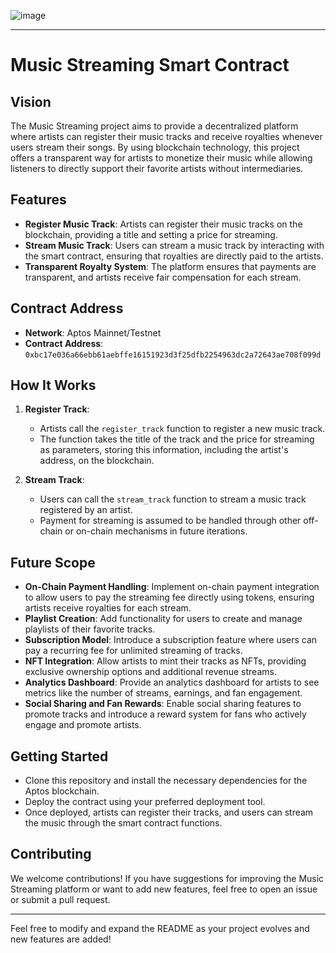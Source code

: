 ![image](https://github.com/user-attachments/assets/bb1e3d60-852f-4dcd-b21f-290eaf06ff6d)

---

# Music Streaming Smart Contract

## Vision

The Music Streaming project aims to provide a decentralized platform where artists can register their music tracks and receive royalties whenever users stream their songs. By using blockchain technology, this project offers a transparent way for artists to monetize their music while allowing listeners to directly support their favorite artists without intermediaries.

## Features

- **Register Music Track**: Artists can register their music tracks on the blockchain, providing a title and setting a price for streaming.
- **Stream Music Track**: Users can stream a music track by interacting with the smart contract, ensuring that royalties are directly paid to the artists.
- **Transparent Royalty System**: The platform ensures that payments are transparent, and artists receive fair compensation for each stream.

## Contract Address

- **Network**: Aptos Mainnet/Testnet
- **Contract Address**: `0xbc17e036a66ebb61aebffe16151923d3f25dfb2254963dc2a72643ae708f099d`

## How It Works

1. **Register Track**:

   - Artists call the `register_track` function to register a new music track.
   - The function takes the title of the track and the price for streaming as parameters, storing this information, including the artist's address, on the blockchain.

2. **Stream Track**:
   - Users can call the `stream_track` function to stream a music track registered by an artist.
   - Payment for streaming is assumed to be handled through other off-chain or on-chain mechanisms in future iterations.

## Future Scope

- **On-Chain Payment Handling**: Implement on-chain payment integration to allow users to pay the streaming fee directly using tokens, ensuring artists receive royalties for each stream.
- **Playlist Creation**: Add functionality for users to create and manage playlists of their favorite tracks.
- **Subscription Model**: Introduce a subscription feature where users can pay a recurring fee for unlimited streaming of tracks.
- **NFT Integration**: Allow artists to mint their tracks as NFTs, providing exclusive ownership options and additional revenue streams.
- **Analytics Dashboard**: Provide an analytics dashboard for artists to see metrics like the number of streams, earnings, and fan engagement.
- **Social Sharing and Fan Rewards**: Enable social sharing features to promote tracks and introduce a reward system for fans who actively engage and promote artists.

## Getting Started

- Clone this repository and install the necessary dependencies for the Aptos blockchain.
- Deploy the contract using your preferred deployment tool.
- Once deployed, artists can register their tracks, and users can stream the music through the smart contract functions.

## Contributing

We welcome contributions! If you have suggestions for improving the Music Streaming platform or want to add new features, feel free to open an issue or submit a pull request.

---

Feel free to modify and expand the README as your project evolves and new features are added!
